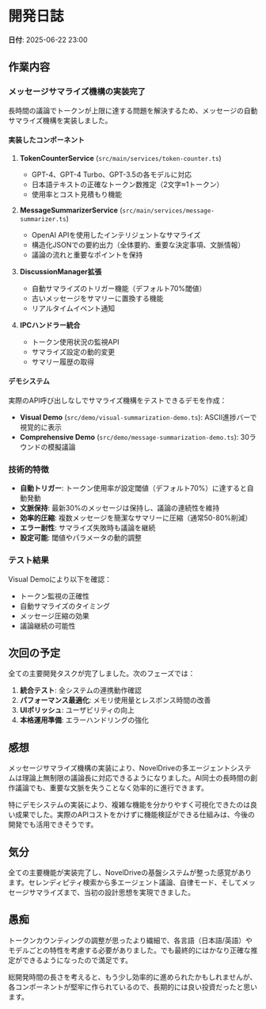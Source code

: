 # 開発日誌

**日付**: 2025-06-22 23:00

## 作業内容

### メッセージサマライズ機構の実装完了

長時間の議論でトークンが上限に達する問題を解決するため、メッセージの自動サマライズ機構を実装しました。

#### 実装したコンポーネント

1. **TokenCounterService** (`src/main/services/token-counter.ts`)
   - GPT-4、GPT-4 Turbo、GPT-3.5の各モデルに対応
   - 日本語テキストの正確なトークン数推定（2文字≈1トークン）
   - 使用率とコスト見積もり機能

2. **MessageSummarizerService** (`src/main/services/message-summarizer.ts`)
   - OpenAI APIを使用したインテリジェントなサマライズ
   - 構造化JSONでの要約出力（全体要約、重要な決定事項、文脈情報）
   - 議論の流れと重要なポイントを保持

3. **DiscussionManager拡張**
   - 自動サマライズのトリガー機能（デフォルト70%閾値）
   - 古いメッセージをサマリーに置換する機能
   - リアルタイムイベント通知

4. **IPCハンドラー統合**
   - トークン使用状況の監視API
   - サマライズ設定の動的変更
   - サマリー履歴の取得

#### デモシステム

実際のAPI呼び出しなしでサマライズ機構をテストできるデモを作成：

- **Visual Demo** (`src/demo/visual-summarization-demo.ts`): ASCII進捗バーで視覚的に表示
- **Comprehensive Demo** (`src/demo/message-summarization-demo.ts`): 30ラウンドの模擬議論

### 技術的特徴

- **自動トリガー**: トークン使用率が設定閾値（デフォルト70%）に達すると自動発動
- **文脈保持**: 最新30%のメッセージは保持し、議論の連続性を維持
- **効率的圧縮**: 複数メッセージを簡潔なサマリーに圧縮（通常50-80%削減）
- **エラー耐性**: サマライズ失敗時も議論を継続
- **設定可能**: 閾値やパラメータの動的調整

### テスト結果

Visual Demoにより以下を確認：
- トークン監視の正確性
- 自動サマライズのタイミング
- メッセージ圧縮の効果
- 議論継続の可能性

## 次回の予定

全ての主要開発タスクが完了しました。次のフェーズでは：

1. **統合テスト**: 全システムの連携動作確認
2. **パフォーマンス最適化**: メモリ使用量とレスポンス時間の改善
3. **UIポリッシュ**: ユーザビリティの向上
4. **本格運用準備**: エラーハンドリングの強化

## 感想

メッセージサマライズ機構の実装により、NovelDriveの多エージェントシステムは理論上無制限の議論長に対応できるようになりました。AI同士の長時間の創作議論でも、重要な文脈を失うことなく効率的に進行できます。

特にデモシステムの実装により、複雑な機能を分かりやすく可視化できたのは良い成果でした。実際のAPIコストをかけずに機能検証ができる仕組みは、今後の開発でも活用できそうです。

## 気分

全ての主要機能が実装完了し、NovelDriveの基盤システムが整った感覚があります。セレンディピティ検索から多エージェント議論、自律モード、そしてメッセージサマライズまで、当初の設計思想を実現できました。

## 愚痴

トークンカウンティングの調整が思ったより繊細で、各言語（日本語/英語）やモデルごとの特性を考慮する必要がありました。でも最終的にはかなり正確な推定ができるようになったので満足です。

総開発時間の長さを考えると、もう少し効率的に進められたかもしれませんが、各コンポーネントが堅牢に作られているので、長期的には良い投資だったと思います。